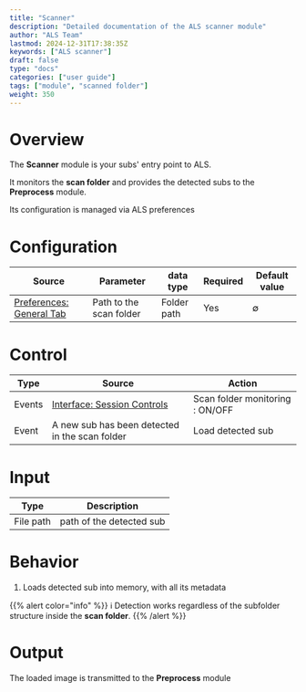 ```yaml
---
title: "Scanner"
description: "Detailed documentation of the ALS scanner module"
author: "ALS Team"
lastmod: 2024-12-31T17:38:35Z
keywords: ["ALS scanner"]
draft: false
type: "docs"
categories: ["user guide"]
tags: ["module", "scanned folder"]
weight: 350
---
```


# Overview

The **Scanner** module is your subs' entry point to ALS.

It monitors the **scan folder** and provides the detected subs to the **Preprocess** module.

Its configuration is managed via ALS preferences

# Configuration

| Source                            | Parameter                | data type | Required    | Default value |
|-----------------------------------|--------------------------|-|-------------|---------------|
| [Preferences: General Tab](../../userguide/preferences/general/#scan-folder) | Path to the scan folder | Folder path | Yes           | ∅              |  


# Control

| Type   | Source                                          | Action                          |
|--------|-------------------------------------------------|---------------------------------|
| Events | [Interface: Session Controls](../../userguide/ui/controls/#session-controls) | Scan folder monitoring : ON/OFF |
| Event  | A new sub has been detected in the scan folder   | Load detected sub               |


# Input

| Type      | Description              |
|-----------|--------------------------|
| File path | path of the detected sub |


# Behavior

1. Loads detected sub into memory, with all its metadata

{{% alert color="info" %}}
ℹ️ Detection works regardless of the subfolder structure inside the **scan folder**.
{{% /alert %}}

# Output

The loaded image is transmitted to the **Preprocess** module